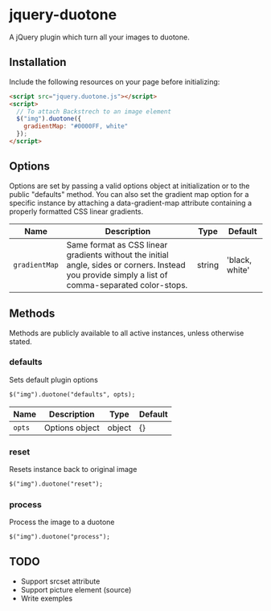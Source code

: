 # jquery-duotone
A jQuery plugin which turn all your images to duotone.

## Installation
Include the following resources on your page before initializing:

```html
<script src="jquery.duotone.js"></script>
<script>
  // To attach Backstrech to an image element
  $("img").duotone({
    gradientMap: "#0000FF, white"
  });
</script>
```

## Options

Options are set by passing a valid options object at initialization or to the public "defaults" method. You can also set the gradient map option for a specific instance by attaching a data-gradient-map attribute containing a properly formatted CSS linear gradients.

| Name | Description | Type | Default |
|------|-------------|------|---------|
| `gradientMap` | Same format as CSS linear gradients without the initial angle, sides or corners. Instead you provide simply a list of comma-separated color-stops. | string | 'black, white'


## Methods

Methods are publicly available to all active instances, unless otherwise stated.

### defaults

Sets default plugin options

```html
$("img").duotone("defaults", opts);
```

| Name | Description | Type | Default |
|------|-------------|------|---------|
| `opts` | Options object | object | {}

### reset

Resets instance back to original image

```html
$("img").duotone("reset");
```

### process

Process the image to a duotone

```html
$("img").duotone("process");
```

## TODO

* Support srcset attribute
* Support picture element (source)
* Write exemples